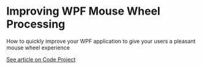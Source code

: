 # Improving WPF Mouse Wheel Processing
How to quickly improve your WPF application to give your users a pleasant mouse wheel experience

[See article on Code Project](http://www.codeproject.com/Articles/220255/Improving-WPF-Mouse-Wheel-Processing#tuto_logicalphysical)
